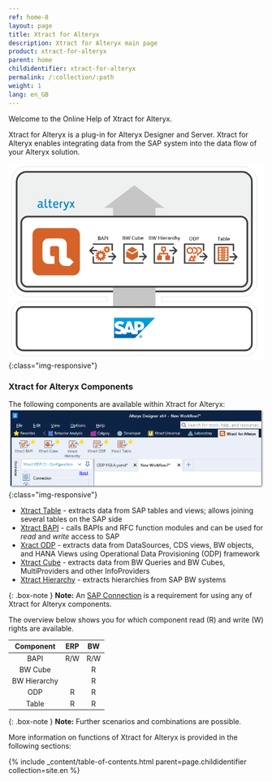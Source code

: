 ```yaml
---
ref: home-8
layout: page
title: Xtract for Alteryx
description: Xtract for Alteryx main page
product: xtract-for-alteryx
parent: home
childidentifier: xtract-for-alteryx
permalink: /:collection/:path
weight: 1
lang: en_GB
---
```

Welcome to the Online Help of Xtract for Alteryx.


Xtract for Alteryx is a plug-in for Alteryx Designer and Server. 
Xtract for Alteryx enables integrating data from the SAP system into the data flow of your Alteryx solution.

![XFA-Architecture](/img/content/xfa/Xtract_for_Alteryx.png){:class="img-responsive"}

### Xtract for Alteryx Components
The following components are available within Xtract for Alteryx:
![Xfa_components](/img/content/xfa/xfa_components_overview.png){:class="img-responsive"}

- [Xtract Table](../table) - extracts data from SAP tables and views; allows joining several tables on the SAP side
- [Xtract BAPI](../bapi) - calls BAPIs and RFC function modules and can be used for *read* and *write* access to SAP
- [Xract ODP](../odp) -  extracts data from DataSources, CDS views, BW objects, and HANA Views using Operational Data Provisioning (ODP) framework
- [Xtract Cube](../bw-cube) - extracts data from BW Queries and BW Cubes, MultiProviders and other InfoProviders
- [Xtract Hierarchy](../bwhierarchy) - extracts hierarchies from SAP BW systems

{: .box-note }
**Note:** An [SAP Connection](.getting-started/sap-connection) is a requirement for using any of Xtract for Alteryx components.

The overview below shows you for which component read (R) and write (W) rights are available.  

| Component | ERP | BW | 
|:------------:|:-----:|:----:|
| BAPI        | R/W  | R/W |
| BW Cube  |     | R  |
| BW Hierarchy   |     | R  | 
| ODP       | R   |  R  |
| Table       | R   | R  |


{: .box-note }
**Note:** Further scenarios and combinations are possible.

More information on functions of Xtract for Alteryx is provided in the following sections:

{% include _content/table-of-contents.html parent=page.childidentifier collection=site.en %}